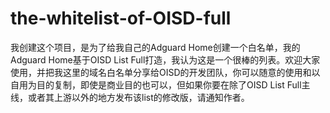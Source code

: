 # the-whitelist-of-OISD-full
我创建这个项目，是为了给我自己的Adguard Home创建一个白名单，我的Adguard Home基于OISD List Full打造，我认为这是一个很棒的列表。欢迎大家使用，并把我这里的域名白名单分享给OISD的开发团队，你可以随意的使用和以自用为目的复制，即使是商业目的也可以，但如果你要在除了OISD List Full主线，或者其上游以外的地方发布该list的修改版，请通知作者。

